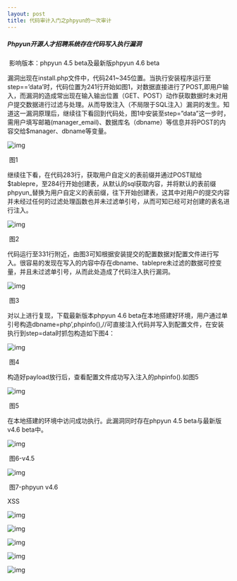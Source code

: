 ```yaml
---
layout: post
title: 代码审计入门之phpyun的一次审计 
---
```


#####     Phpyun开源人才招聘系统存在代码写入执行漏洞

​                  影响版本：phpyun 4.5 beta及最新版phpyun 4.6 beta

​       漏洞出现在install.php文件中，代码241~345位置。当执行安装程序运行至step==’data’时，代码位置为241行开始如图1，对数据直接进行了POST,即用户输入，而漏洞的造成常出现在输入输出位置（GET、POST）动作获取数据时未对用户提交数据进行过滤与处理。从而导致注入（不局限于SQL注入）漏洞的发生。知道这一漏洞原理后，继续往下看回到代码处，图1中安装至step=”data”这一步时，需用户填写邮箱(manager_email)、数据库名（dbname）等信息并将POST的内容交给$manager、dbname等变量。

![img](..\screenshots\wps96.tmp.jpg) 

​                            图1

继续往下看，在代码283行，获取用户自定义的表前缀并通过POST赋给$tablepre，至284行开始创建表，从默认的sql获取内容，并将默认的表前缀phpyun_替换为用户自定义的表前缀，往下开始创建表，这其中对用户的提交内容并未经过任何的过滤处理函数也并未过滤单引号，从而可知已经可对创建的表名进行注入。

![img](..\screenshots\wps97.tmp.jpg) 

​                           图2

代码运行至331行附近，由图3可知根据安装提交的配置数据对配置文件进行写入。很容易的发现在写入的内容中存在dbname、tablepre未过滤的数据可控变量，并且未过滤单引号，从而此处造成了代码注入执行漏洞。

![img](..\screenshots\wpsA8.tmp.jpg) 

​                            图3

对以上进行复现，下载最新版本phpyun 4.6 beta在本地搭建好环境，用户通过单引号构造dbname=php’,phpinfo(),//可直接注入代码并写入到配置文件，在安装执行到step=data时抓包构造如下图4：

![img](..\screenshots\wpsA9.tmp.jpg) 

​                               图4

构造好payload放行后，查看配置文件成功写入注入的phpinfo().如图5

![img](..\screenshots\wpsAA.tmp.jpg) 

​                            图5

在本地搭建的环境中访问成功执行。此漏洞同时存在phpyun 4.5 beta与最新版v4.6 beta中。

![img](..\screenshots\wpsAB.tmp.jpg) 

​                                   图6-v4.5

![img](..\screenshots\wpsAC.tmp.jpg) 

​                             图7-phpyun v4.6

 

 

XSS

![img](..\screenshots\wpsAD.tmp.jpg) 

![img](..\screenshots\wpsBD.tmp.jpg) 

![img](..\screenshots\wpsBE.tmp.jpg) 

![img](..\screenshots\wpsBF.tmp.jpg) 

![img](..\screenshots\wpsC0.tmp.jpg) 
